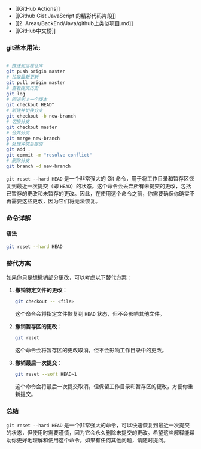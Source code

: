 - [[GitHub Actions]]
- [[Github Gist JavaScript 的精彩代码片段]]
- [[2. Areas/BackEnd/Java/github上类似项目.md]]
- [[GitHub中文榜]]
###  git基本用法:

```bash

# 推送到远程仓库
git push origin master
# 拉取最新更新
git pull origin master
# 查看提交历史
git log
# 回退到上一个版本
git checkout HEAD^ 
# 新建并切换分支
git checkout -b new-branch
# 切换分支
git checkout master
# 合并分支
git merge new-branch
# 处理冲突后提交
git add .
git commit -m "resolve conflict"
# 删除分支
git branch -d new-branch
```

`git reset --hard HEAD` 是一个非常强大的 Git 命令，用于将工作目录和暂存区恢复到最近一次提交（即 `HEAD`）的状态。这个命令会丢弃所有未提交的更改，包括已暂存的更改和未暂存的更改。因此，在使用这个命令之前，你需要确保你确实不再需要这些更改，因为它们将无法恢复。

### 命令详解

#### 语法
```sh
git reset --hard HEAD
```


### 替代方案

如果你只是想撤销部分更改，可以考虑以下替代方案：

1. **撤销特定文件的更改**：
   ```sh
   git checkout -- <file>
   ```
   这个命令会将指定文件恢复到 `HEAD` 状态，但不会影响其他文件。

2. **撤销暂存区的更改**：
   ```sh
   git reset
   ```
   这个命令会将暂存区的更改取消，但不会影响工作目录中的更改。

3. **撤销最后一次提交**：
   ```sh
   git reset --soft HEAD~1
   ```
   这个命令会将最后一次提交取消，但保留工作目录和暂存区的更改，方便你重新提交。

### 总结

`git reset --hard HEAD` 是一个非常强大的命令，可以快速恢复到最近一次提交的状态，但使用时需要谨慎，因为它会永久删除未提交的更改。希望这些解释能帮助你更好地理解和使用这个命令。如果有任何其他问题，请随时提问。
